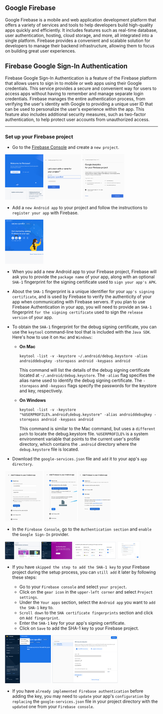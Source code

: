 ## Google Firebase

Google Firebase is a mobile and web application development platform that offers a variety of services and tools to help developers build high-quality apps quickly and efficiently. It includes features such as real-time database, user authentication, hosting, cloud storage, and more, all integrated into a single platform. Firebase provides a convenient and scalable solution for developers to manage their backend infrastructure, allowing them to focus on building great user experiences.

## Firebase Google Sign-In Authentication

Firebase Google Sign-In Authentication is a feature of the Firebase platform that allows users to sign in to mobile or web apps using their Google credentials. This service provides a secure and convenient way for users to access apps without having to remember and manage separate login credentials. Firebase manages the entire authentication process, from verifying the user's identity with Google to providing a unique user ID that can be used to personalize the user's experience within the app. This feature also includes additional security measures, such as two-factor authentication, to help protect user accounts from unauthorized access.
****
### Set up your Firebase project

- Go to the [Firebase Console](https://console.firebase.google.com/) and create a `new project`.
<p>
<img src="../../../../../../../../docs/images/create_project.jpg" alt="Create project" width="25%"/>
<img src="../../../../../../../../docs/images/enter_project_name.jpg" alt="Enter project name" width="24%"/>
<img src="../../../../../../../../docs/images/disable_analytics.jpg" alt="Disable analytics" width="27.5%"/>
</p>

- Add a `new Android app` to your project and follow the instructions to `register your app` with Firebase.
<p>
<img src="../../../../../../../../docs/images/add_android_app.jpg" alt="Create project" width="25%"/>
</p>

- When you add a new Android app to your Firebase project, Firebase will ask you to provide the `package name` of your app, along with an optional `SHA-1` fingerprint for the signing certificate used to `sign your app's APK`.


- About the `SHA-1` fingerprint is a unique identifier for your `app's signing certificate`, and is used by Firebase to verify the authenticity of your app when communicating with Firebase servers. If you plan to use Firebase Authentication in your app, you will need to provide an `SHA-1` fingerprint `for the signing certificate` used to sign the `release version` of your app.


- To obtain the `SHA-1` fingerprint for the debug signing certificate, you can use the `keytool` command-line tool that is included with the `Java SDK`. Here's how to use it on `Mac` and `Windows`:
  

  - **On Mac**
    ```shell
    keytool -list -v -keystore ~/.android/debug.keystore -alias androiddebugkey -storepass android -keypass android
    ```
    This command will list the details of the debug signing certificate located at `~/.android/debug.keystore`. The `-alias` flag specifies the alias name used to identify the debug signing certificate. The `-storepass` and `-keypass` flags specify the passwords for the keystore and key, respectively.
  

  - **On Windows**
    ```shell 
    keytool -list -v -keystore "%USERPROFILE%.android\debug.keystore" -alias androiddebugkey -storepass android -keypass android
    ```
    This command is similar to the Mac command, but uses a `different path` to locate the debug.keystore file. `%USERPROFILE%` is a system environment variable that points to the current user's profile directory, which contains the `.android` directory where the `debug.keystore` file is located.

- Download the `google-services.json` file and `add` it to your app's `app directory`.

<p>
<img src="../../../../../../../../docs/images/package_name.jpg" alt="Package Name" width="24.7%"/>
<img src="../../../../../../../../docs/images/google_service_json_file.jpg" alt="Google services json file" width="21.5%"/>
<img src="../../../../../../../../docs/images/continue_to_console.jpg" alt="Continue to console" width="21%"/>
</p>

- In the `Firebase Console`, go to the `Authentication section` and `enable` the `Google Sign-In` provider.

<p>
<img src="../../../../../../../../docs/images/firebase_product_services.jpg" alt="Firebase product services" width="23%"/>
<img src="../../../../../../../../docs/images/firebase_authentication.jpg" alt="Firebase authentication" width="20%"/>
<img src="../../../../../../../../docs/images/google_signin.jpg" alt="Google signin" width="28%"/>
<img src="../../../../../../../../docs/images/google_signin_enable.jpg" alt="Google signin enable" width="15%"/>
</p>


- If you have `skipped the step to add the SHA-1 key` to your Firebase project during the setup process, you can `still add` it later by following these steps:

  - Go to your `Firebase console` and select `your project`.
  - Click on the `gear icon` in the `upper-left corner` and select `Project settings`.
  - Under the `Your apps` section, select the `Android app` you want to `add the SHA-1` key to.
  - `Scroll down` to the `SHA certificate fingerprints` section and click on `Add fingerprint`.
  - Enter the `SHA-1` key for your app's signing certificate.
  - Click on `Save` to add the SHA-1 key to your Firebase project.

<p>
<img src="../../../../../../../../docs/images/gear_icon.jpg" alt="Gear icon" width="30%"/>
<img src="../../../../../../../../docs/images/add_sha1.jpg" alt="Add SHA1" width="43%"/>
</p>

- If you have `already implemented Firebase authentication` before adding the key, you may need to `update` your app's `configuration` by `replacing` the `google-services.json` file in your project directory with the `updated` one from your `Firebase console`.